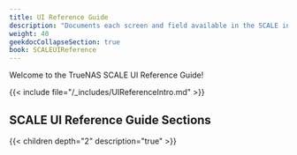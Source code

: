 ```yaml
---
title: UI Reference Guide
description: "Documents each screen and field available in the SCALE interface. Articles are organized parallel to the SCALE interface layout."
weight: 40
geekdocCollapseSection: true
book: SCALEUIReference
---
```


Welcome to the TrueNAS SCALE UI Reference Guide!

{{< include file="/_includes/UIReferenceIntro.md" >}}

## SCALE UI Reference Guide Sections

{{< children depth="2" description="true" >}}
